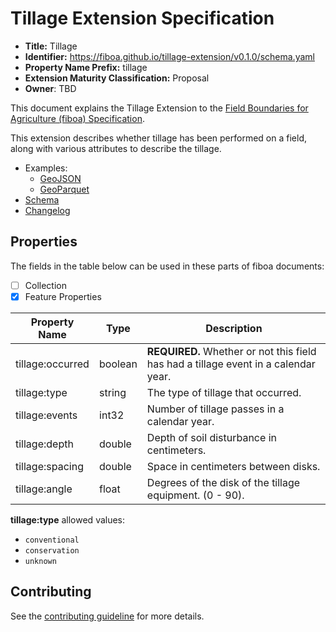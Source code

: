 # Tillage Extension Specification

- **Title:** Tillage
- **Identifier:** <https://fiboa.github.io/tillage-extension/v0.1.0/schema.yaml>
- **Property Name Prefix:** tillage
- **Extension Maturity Classification:** Proposal
- **Owner**: TBD

This document explains the Tillage Extension to the
[Field Boundaries for Agriculture (fiboa) Specification](https://github.com/fiboa/specification).

This extension describes whether tillage has been performed on a field, along with various attributes
to describe the tillage.

- Examples:
  - [GeoJSON](examples/geojson/)
  - [GeoParquet](examples/geoparquet/)
- [Schema](schema/schema.yaml)
- [Changelog](./CHANGELOG.md)

## Properties

The fields in the table below can be used in these parts of fiboa documents:

- [ ] Collection
- [x] Feature Properties

| Property Name    | Type    | Description |
| ---------------- | ------- | ----------- |
| tillage:occurred | boolean | **REQUIRED.** Whether or not this field has had a tillage event in a calendar year. |
| tillage:type     | string  | The type of tillage that occurred. |
| tillage:events   | int32   | Number of tillage passes in a calendar year. |
| tillage:depth    | double  | Depth of soil disturbance in centimeters. |
| tillage:spacing  | double  | Space in centimeters between disks. |
| tillage:angle    | float   | Degrees of the disk of the tillage equipment. (0 - 90). |

**tillage:type** allowed values:

- `conventional`
- `conservation`
- `unknown`

## Contributing

See the [contributing guideline](CONTRIBUTING.md) for more details.
